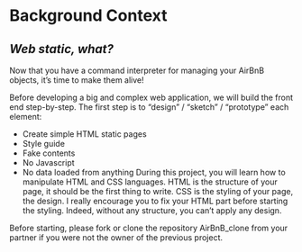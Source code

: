 # Background Context
## *Web static, what?*
Now that you have a command interpreter for managing your AirBnB objects, it’s time to make them alive!

Before developing a big and complex web application, we will build the front end step-by-step.
The first step is to “design” / “sketch” / “prototype” each element:

* Create simple HTML static pages
* Style guide
* Fake contents
* No Javascript
* No data loaded from anything
During this project, you will learn how to manipulate HTML and CSS languages. HTML is the structure of your page, it should be the first thing to write. CSS is the styling of your page, the design. I really encourage you to fix your HTML part before starting the styling. Indeed, without any structure, you can’t apply any design.

Before starting, please fork or clone
 the repository AirBnB_clone from your partner if you were not the owner of the previous project.

